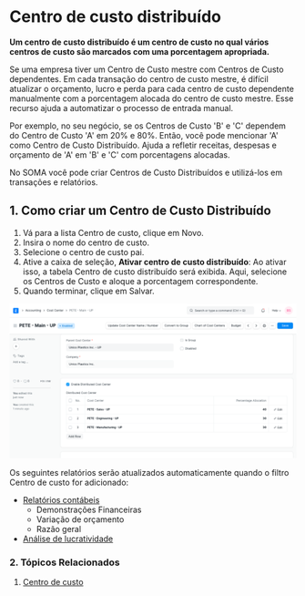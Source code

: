 # Centro de custo distribuído


**Um centro de custo distribuído é um centro de custo no qual vários centros de custo são marcados com uma porcentagem apropriada.**


Se uma empresa tiver um Centro de Custo mestre com Centros de Custo dependentes. Em cada transação do centro de custo mestre, é difícil atualizar o orçamento, lucro e perda para cada centro de custo dependente manualmente com a porcentagem alocada do centro de custo mestre. Esse recurso ajuda a automatizar o processo de entrada manual.


Por exemplo, no seu negócio, se os Centros de Custo 'B' e 'C' dependem do Centro de Custo 'A' em 20% e 80%. Então, você pode mencionar 'A' como Centro de Custo Distribuído. Ajuda a refletir receitas, despesas e orçamento de 'A' em 'B' e 'C' com porcentagens alocadas.


No SOMA você pode criar Centros de Custo Distribuídos e utilizá-los em transações e relatórios.


## 1. Como criar um Centro de Custo Distribuído


1. Vá para a lista Centro de custo, clique em Novo.
2. Insira o nome do centro de custo.
3. Selecione o centro de custo pai.
4. Ative a caixa de seleção, **Ativar centro de custo distribuído**: Ao ativar isso, a tabela Centro de custo distribuído será exibida. Aqui, selecione os Centros de Custo e aloque a porcentagem correspondente.
5. Quando terminar, clique em Salvar.


![Centro de custo distribuído](/files/distributed-cost-centers.png)


Os seguintes relatórios serão atualizados automaticamente quando o filtro Centro de custo for adicionado:


* [Relatórios contábeis](/docs/pt/accounts/accounting-reports)
	+ Demonstrações Financeiras
	+ Variação de orçamento
	+ Razão geral
* [Análise de lucratividade](/docs/pt/accounts/articles/tracking-project-profitability-using-cost-center)


### 2. Tópicos Relacionados


1. [Centro de custo](/docs/pt/accounts/cost-center)
